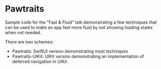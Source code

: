 # Pawtraits

Sample code for the "Fast & Fluid" talk demonstrating a few techniques that can be used to make an app feel more fluid by not showing loading states when not needed.

There are two schemes:
- Pawtraits: SwiftUI version demonstrating most techniques
- Pawtraits-UIKit: UIKit version demonstrating an implementation of deferred navigation in UIKit